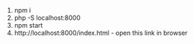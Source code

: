 1) npm i
2) php -S localhost:8000
3) npm start
4) http://localhost:8000/index.html - open this link in browser
